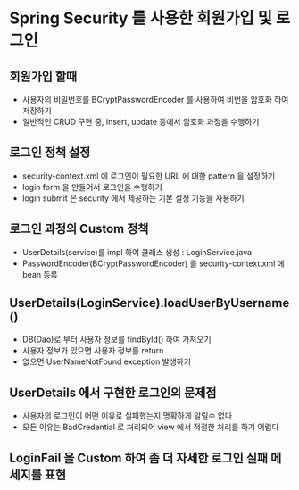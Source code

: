 # Spring Security 를 사용한 회원가입 및 로그인

## 회원가입 할때
* 사용자의 비밀번호를 BCryptPasswordEncoder 를 사용하여 비번을 암호화 하여 저장하기
* 일반적인 CRUD 구현 중, insert, update 등에서 암호화 과정을 수행하기

## 로그인 정책 설정
* security-context.xml 에 로그인이 필요한 URL 에 대한 pattern 을 설정하기
* login form 을 만들어서 로그인을 수행하기
* login submit 은 security 에서 제공하는 기본 설정 기능을 사용하기

## 로그인 과정의 Custom 정책
* UserDetails(service)를 impl 하여 클래스 생성 : LoginService.java
* PasswordEncoder(BCryptPasswordEncoder) 를 security-context.xml 에 bean 등록

## UserDetails(LoginService).loadUserByUsername()
* DB(Dao)로 부터 사용자 정보를 findById() 하여 가져오기
* 사용자 정보가 있으면 사용자 정보를 return
* 없으면 UserNameNotFound exception 발생하기

## UserDetails 에서 구현한 로그인의 문제점
* 사용자의 로그인이 어떤 이유로 실패했는지 명확하게 알릴수 없다
* 모든 이유는 BadCredential 로 처리되어 view 에서 적절한 처리를 하기 어렵다

## LoginFail 을 Custom 하여 좀 더 자세한 로그인 실패 메세지를 표현